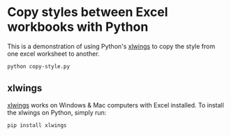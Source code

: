 Copy styles between Excel workbooks with Python
===============================================

This is a demonstration of using Python's [xlwings][lnk]
to copy the style from one excel worksheet to another.

```bash
python copy-style.py
```

## xlwings

[xlwings][lnk] works on Windows & Mac computers with Excel installed. To 
install the xlwings on Python, simply run:

```bash
pip install xlwings
```

[lnk]: https://docs.xlwings.org/en/stable/api.html
